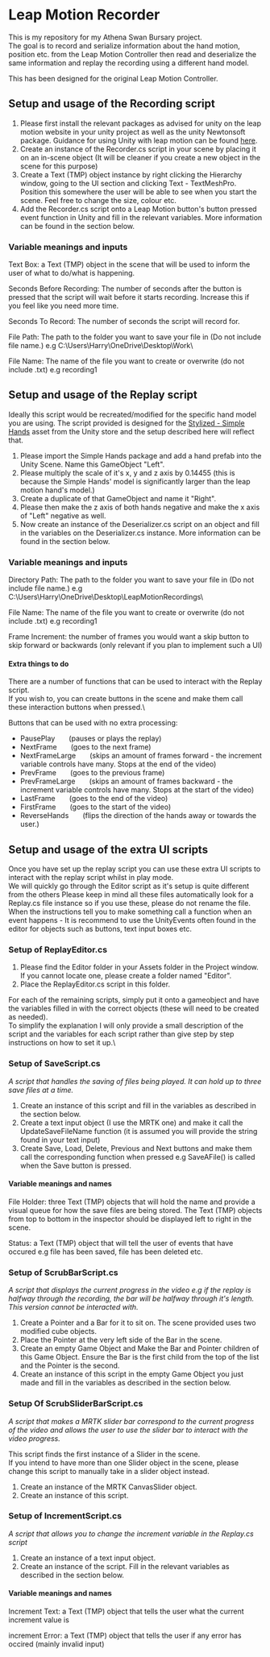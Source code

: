 # Leap Motion Recorder
This is my repository for my Athena Swan Bursary project.\
The goal is to record and serialize information about the hand motion, position etc. from the Leap Motion Controller then 
read and deserialize the same information and replay the recording using a different hand model.

This has been designed for the original Leap Motion Controller.

## Setup and usage of the Recording script
1. Please first install the relevant packages as advised for unity on the leap motion website in your unity project as well as the unity Newtonsoft package. Guidance
for using Unity with leap motion can be found [here](https://docs.ultraleap.com/xr-and-tabletop/xr/unity/getting-started/index.html).
2. Create an instance of the Recorder.cs script in your scene by placing it on an in-scene object (It will be cleaner if you create a new object in the scene for this purpose) 
3. Create a Text (TMP) object instance by right clicking the Hierarchy window, going to the UI section and clicking Text - TextMeshPro. Position this somewhere the user will be able to see when you start the scene. Feel free to change the size, colour etc. 
4. Add the Recorder.cs script onto a Leap Motion button's button pressed event function in Unity and fill in the relevant variables. More information can be found in the section below. 

### Variable meanings and inputs
Text Box: a Text (TMP) object in the scene that will be used to inform the user of what to do/what is happening. 

Seconds Before Recording: The number of seconds after the button is pressed that the script will wait before it starts recording. Increase this if you feel like you need more time.

Seconds To Record: The number of seconds the script will record for.

File Path: The path to the folder you want to save your file in (Do not include file name.) e.g C:\Users\Harry\OneDrive\Desktop\Work\

File Name: The name of the file you want to create or overwrite (do not include .txt) e.g recording1

## Setup and usage of the Replay script
Ideally this script would be recreated/modified for the specific hand model you are using.
The script provided is designed for the [Stylized - Simple Hands](https://assetstore.unity.com/packages/3d/characters/stylized-simple-hands-221297) asset from the Unity store and the setup described here will reflect that.
1. Please import the Simple Hands package and add a hand prefab into the Unity Scene. Name this GameObject "Left". 
2. Please multiply the scale of it's x, y and z axis by 0.14455 (this is because the Simple Hands' model is significantly larger than the leap motion hand's model.)
3. Create a duplicate of that GameObject and name it "Right". 
4. Please then make the z axis of both hands negative and make the x axis of "Left" negative as well. 
5. Now create an instance of the Deserializer.cs script on an object and fill in the variables on the Deserializer.cs instance. More information can be found in the section below.

### Variable meanings and inputs
Directory Path: The path to the folder you want to save your file in (Do not include file name.) e.g C:\Users\Harry\OneDrive\Desktop\LeapMotionRecordings\

File Name: The name of the file you want to create or overwrite (do not include .txt) e.g recording1

Frame Increment: the number of frames you would want a skip button to skip forward or backwards (only relevant if you plan to implement such a UI) 

#### Extra things to do
There are a number of functions that can be used to interact with the Replay script.\
If you wish to, you can create buttons in the scene and make them call these interaction buttons when pressed.\

Buttons that can be used with no extra processing: 
- PausePlay  &nbsp; &nbsp; &nbsp; (pauses or plays the replay)
- NextFrame  &nbsp; &nbsp; &nbsp; (goes to the next frame)
- NextFrameLarge  &nbsp; &nbsp; &nbsp; (skips an amount of frames forward - the increment variable controls have many. Stops at the end of the video)
- PrevFrame &nbsp; &nbsp; &nbsp;  (goes to the previous frame)
- PrevFrameLarge  &nbsp; &nbsp; &nbsp; (skips an amount of frames backward - the increment variable controls have many. Stops at the start of the video)
- LastFrame  &nbsp; &nbsp; &nbsp; (goes to the end of the video)
- FirstFrame  &nbsp; &nbsp; &nbsp; (goes to the start of the video)
- ReverseHands  &nbsp; &nbsp; &nbsp; (flips the direction of the hands away or towards the user.) 

## Setup and usage of the extra UI scripts
Once you have set up the replay script you can use these extra UI scripts to interact with the replay script whilst in play mode.\
We will quickly go through the Editor script as it's setup is quite different from the others
Please keep in mind all these files automatically look for a Replay.cs file instance so if you use these, please do not rename the file.
When the instructions tell you to make something call a function when an event happens - It is recommend to use the UnityEvents often found in the editor for objects such as buttons, text input boxes etc.

### Setup of ReplayEditor.cs
1. Please find the Editor folder in your Assets folder in the Project window. If you cannot locate one, please create a folder named "Editor".
2. Place the ReplayEditor.cs script in this folder.

For each of the remaining scripts, simply put it onto a gameobject and have the variables filled in with the correct objects (these will need to be created as needed).\
To simplify the explanation I will only provide a small description of the script and the variables for each script rather than give step by step instructions on how to set it up.\


### Setup of SaveScript.cs
*A script that handles the saving of files being played. It can hold up to three save files at a time.*

1. Create an instance of this script and fill in the variables as described in the section below.
2. Create a text input object (I use the MRTK one) and make it call the UpdateSaveFileName function (it is assumed you will provide the string found in your text input)
3. Create Save, Load, Delete, Previous and Next buttons and make them call the corresponding function when pressed e.g SaveAFile() is called when the Save button is pressed.

#### Variable meanings and names
File Holder: three Text (TMP) objects that will hold the name and provide a visual queue for how the save files are being stored. The Text (TMP) objects from top to bottom in the inspector should be displayed left to right in the scene.

Status: a Text (TMP) object that will tell the user of events that have occured e.g file has been saved, file has been deleted etc. 

### Setup of ScrubBarScript.cs
*A script that displays the current progress in the video e.g if the replay is halfway through the recording, the bar will be halfway through it's length. This version cannot be interacted with.*

1. Create a Pointer and a Bar for it to sit on. The scene provided uses two modified cube objects.
2. Place the Pointer at the very left side of the Bar in the scene.
3. Create an empty Game Object and Make the Bar and Pointer children of this Game Object. Ensure the Bar is the first child from the top of the list and the Pointer is the second. 
4. Create an instance of this script in the empty Game Object you just made and fill in the variables as described in the section below.

### Setup Of ScrubSliderBarScript.cs
*A script that makes a MRTK slider bar correspond to the current progress of the video and allows the user to use the slider bar to interact with the video progress.*

This script finds the first instance of a Slider in the scene.\
If you intend to have more than one Slider object in the scene, please change this script to manually take in a slider object instead.

1. Create an instance of the MRTK CanvasSlider object.
2. Create an instance of this script.

### Setup of IncrementScript.cs
*A script that allows you to change the increment variable in the Replay.cs script*

1. Create an instance of a text input object.
2. Create an instance of the script. Fill in the relevant variables as described in the section below.

#### Variable meanings and names
Increment Text: a Text (TMP) object that tells the user what the current increment value is

increment Error: a Text (TMP) object that tells the user if any error has occired (mainly invalid input) 



